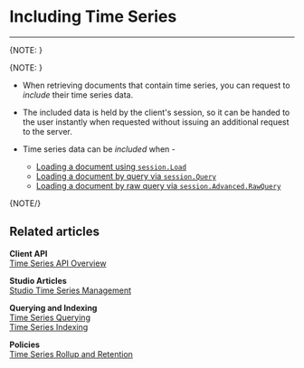 ﻿# Including Time Series

---

{NOTE: }

{NOTE: }

* When retrieving documents that contain time series, you can request to _include_ their time series data.

* The included data is held by the client's session, so it can be handed to the user instantly when requested without issuing an additional request to the server.

* Time series data can be _included_ when -
    * [Loading a document using `session.Load`](../../../../../document-extensions/timeseries/client-api/session/include/with-session-load)
    * [Loading a document by query via `session.Query`](../../../../../document-extensions/timeseries/client-api/session/include/with-session-query)
    * [Loading a document by raw query via `session.Advanced.RawQuery`](../../../../../document-extensions/timeseries/client-api/session/include/with-raw-queries)

{NOTE/}

## Related articles

**Client API**  
[Time Series API Overview](../../../../../document-extensions/timeseries/client-api/overview)  

**Studio Articles**  
[Studio Time Series Management](../../../../../studio/database/document-extensions/time-series)  

**Querying and Indexing**  
[Time Series Querying](../../../../../document-extensions/timeseries/querying/overview-and-syntax)  
[Time Series Indexing](../../../../../document-extensions/timeseries/indexing)  

**Policies**  
[Time Series Rollup and Retention](../../../../../document-extensions/timeseries/rollup-and-retention)  
